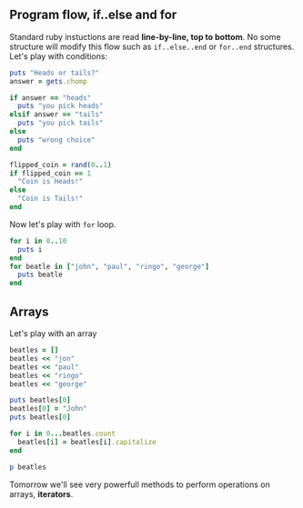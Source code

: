 ## Program flow, if..else and for

Standard ruby instuctions are read **line-by-line, top to bottom**. No some structure will modify this flow such as `if..else..end` or `for..end` structures. Let's play with conditions:

```ruby
puts "Heads or tails?"
answer = gets.chomp

if answer == "heads"
  puts "you pick heads"
elsif answer == "tails"
  puts "you pick tails"
else
  puts "wrong choice"
end

flipped_coin = rand(0..1)
if flipped_coin == 1
  "Coin is Heads!"
else
  "Coin is Tails!"
end
```

Now let's play with `for` loop.

```ruby
for i in 0..10
  puts i
end
for beatle in ["john", "paul", "ringo", "george"]
  puts beatle
end
```

## Arrays

Let's play with an array

```ruby
beatles = []
beatles << "jon"
beatles << "paul"
beatles << "ringo"
beatles << "george"

puts beatles[0]
beatles[0] = "John"
puts beatles[0]

for i in 0...beatles.count
  beatles[i] = beatles[i].capitalize
end

p beatles
```

Tomorrow we'll see very powerfull methods to perform operations on arrays, **iterators**.
